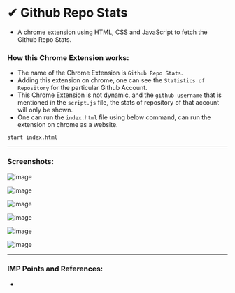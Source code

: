 # ✔ Github Repo Stats
- A chrome extension using HTML, CSS and JavaScript to fetch the Github Repo Stats.

### How this Chrome Extension works:
- The name of the Chrome Extension is `Github Repo Stats`.
- Adding this extension on chrome, one can see the `Statistics of Repository` for the particular Github Account.
- This Chrome Extension is not dynamic, and the `github username` that is mentioned in the `script.js` file, the stats of repository of that account will only be shown.
- One can run the `index.html` file using below command, can run the extension on chrome as a website.
```
start index.html
```

****

### Screenshots:

![image](https://github.com/akash-rajak/Github-Repo-Stats/assets/57003737/40f14434-da6e-4bcd-9f91-3373da6391f3)

![image](https://github.com/akash-rajak/Github-Repo-Stats/assets/57003737/db387d63-6566-4111-830d-c189c29befc3)

![image](https://github.com/akash-rajak/Github-Repo-Stats/assets/57003737/b3f9e147-bef0-4855-99f6-295eb28484d4)

![image](https://github.com/akash-rajak/Github-Repo-Stats/assets/57003737/3a15e2b2-9eb3-4e62-86f8-61f4eb1bd350)

![image](https://github.com/akash-rajak/Github-Repo-Stats/assets/57003737/5537f106-21a5-4627-8c8c-9615a67b6418)

![image](https://github.com/akash-rajak/Github-Repo-Stats/assets/57003737/be7a60ce-93e0-4cc4-a78f-a9b2204c2909)

****

### IMP Points and References:
- 
